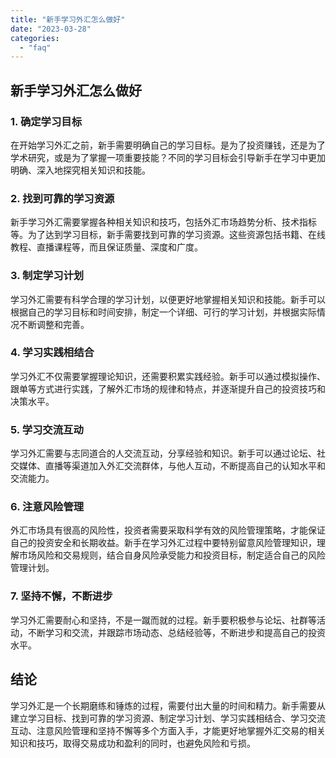 ```yaml
---
title: "新手学习外汇怎么做好"
date: "2023-03-28"
categories: 
  - "faq"
---
```


## 新手学习外汇怎么做好

### 1\. 确定学习目标

在开始学习外汇之前，新手需要明确自己的学习目标。是为了投资赚钱，还是为了学术研究，或是为了掌握一项重要技能？不同的学习目标会引导新手在学习中更加明确、深入地探究相关知识和技能。

### 2\. 找到可靠的学习资源

新手学习外汇需要掌握各种相关知识和技巧，包括外汇市场趋势分析、技术指标等。为了达到学习目标，新手需要找到可靠的学习资源。这些资源包括书籍、在线教程、直播课程等，而且保证质量、深度和广度。

### 3\. 制定学习计划

学习外汇需要有科学合理的学习计划，以便更好地掌握相关知识和技能。新手可以根据自己的学习目标和时间安排，制定一个详细、可行的学习计划，并根据实际情况不断调整和完善。

### 4\. 学习实践相结合

学习外汇不仅需要掌握理论知识，还需要积累实践经验。新手可以通过模拟操作、跟单等方式进行实践，了解外汇市场的规律和特点，并逐渐提升自己的投资技巧和决策水平。

### 5\. 学习交流互动

学习外汇需要与志同道合的人交流互动，分享经验和知识。新手可以通过论坛、社交媒体、直播等渠道加入外汇交流群体，与他人互动，不断提高自己的认知水平和交流能力。

### 6\. 注意风险管理

外汇市场具有很高的风险性，投资者需要采取科学有效的风险管理策略，才能保证自己的投资安全和长期收益。新手在学习外汇过程中要特别留意风险管理知识，理解市场风险和交易规则，结合自身风险承受能力和投资目标，制定适合自己的风险管理计划。

### 7\. 坚持不懈，不断进步

学习外汇需要耐心和坚持，不是一蹴而就的过程。新手要积极参与论坛、社群等活动，不断学习和交流，并跟踪市场动态、总结经验等，不断进步和提高自己的投资水平。

## 结论

学习外汇是一个长期磨练和锤炼的过程，需要付出大量的时间和精力。新手需要从建立学习目标、找到可靠的学习资源、制定学习计划、学习实践相结合、学习交流互动、注意风险管理和坚持不懈等多个方面入手，才能更好地掌握外汇交易的相关知识和技巧，取得交易成功和盈利的同时，也避免风险和亏损。
